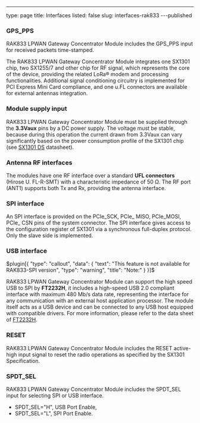 ---
type: page
title: Interfaces
listed: false
slug: interfaces-rak833
---published

### GPS_PPS

RAK833 LPWAN Gateway Concentrator Module includes the GPS_PPS input for received packets time-stamped.

The RAK833 LPWAN Gateway Concentrator Module integrates one SX1301 chip, two SX1255/7 and other chip for RF signal, which represents the core of the device, providing the related LoRa® modem and processing functionalities. Additional signal conditioning circuitry is implemented for PCI Express Mini Card compliance, and one u.FL connectors are available for external antennas integration.

### Module supply input

RAK833 LPWAN Gateway Concentrator Module must be supplied through the **3.3Vaux** pins by a DC power supply. The voltage must be stable, because during this operation the current drawn from 3.3Vaux can vary significantly based on the power consumption profile of the SX1301 chip (see [SX1301 DS](https://www.semtech.com/uploads/documents/sx1301.pdf) datasheet).

### Antenna RF interfaces

The modules have one RF interface over a standard **UFL connectors** (Hirose U. FL-R-SMT) with a characteristic impedance of 50 Ω. The RF port (ANT1) supports both Tx and Rx, providing the antenna interface.

### SPI interface

An SPI interface is provided on the PCIe_SCK, PCIe_  MISO, PCIe_MOSI, PCIe_ CSN pins of the system connector. The SPI interface gives access to the configuration register of SX1301 via a synchronous full-duplex protocol. Only the slave side is implemented.

### USB interface

$plugin[{
    "type": "callout",
    "data": {
        "text": "This feature is not available for RAK833-SPI version",
        "type": "warning",
        "title": "Note:"
    }
}]$

RAK833 LPWAN Gateway Concentrator Module can support the high speed USB to SPI by **FT2232H**, it includes a high-speed USB 2.0 compliant interface with maximum 480 Mb/s data rate, representing the interface for any communication with an external host application processor. The module itself acts as a USB device and can be connected to any USB host equipped with compatible drivers. For more information, please refer to the data sheet of [FT2232H](https://www.ftdichip.com/Support/Documents/DataSheets/ICs/DS_FT2232H.pdf).

### RESET

RAK833 LPWAN Gateway Concentrator Module includes the RESET active-high input signal to reset the radio operations as specified by the SX1301 Specification.

### SPDT_SEL

RAK833 LPWAN Gateway Concentrator Module includes the SPDT_SEL input for selecting SPI or USB interface.

- SPDT_SEL="H", USB Port Enable, 
- SPDT_SEL="L", SPI Port Enable.

